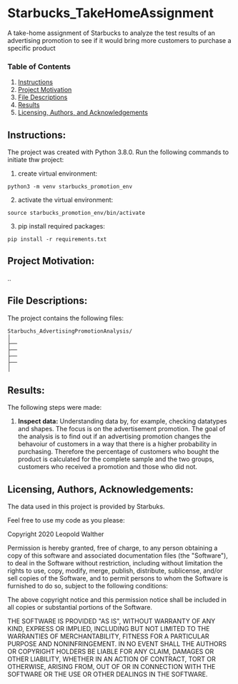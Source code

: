 # Starbucks_TakeHomeAssignment
A take-home assignment of Starbucks to analyze the test results of an advertising promotion to see if it would bring more customers to purchase a specific product

### Table of Contents

1. [Instructions](#instructions)
2. [Project Motivation](#motivation)
3. [File Descriptions](#files)
4. [Results](#results)
5. [Licensing, Authors, and Acknowledgements](#licensing)

## Instructions: <a name="instructions"></a>

The project was created with Python 3.8.0.
Run the following commands to initiate thw project:

1. create virtual environment:

  `python3 -m venv starbucks_promotion_env`

2. activate the virtual environment:

  `source starbucks_promotion_env/bin/activate`

3. pip install required packages:

  `pip install -r requirements.txt`


## Project Motivation: <a name="motivation"></a>

..

## File Descriptions: <a name="files"></a>
The project contains the following files:

```
Starbuchs_AdvertisingPromotionAnalysis/
│
├──
├──
├──
├──
│

```


## Results: <a name="results"></a>

The following steps were made:

1) **Inspect data:**
    Understanding data by, for example, checking datatypes and shapes.
    The focus is on the advertisement promotion.
    The goal of the analysis is to find out if an advertising promotion changes
    the behavoiur of customers in a way that there is a higher probability in
    purchasing. Therefore the percentage of customers who bought the product
    is calculated for the complete sample and the two groups, customers who
    received a promotion and those who did not.



## Licensing, Authors, Acknowledgements: <a name="licensing"></a>

The data used in this project is provided by Starbuks.

Feel free to use my code as you please:

Copyright 2020 Leopold Walther

Permission is hereby granted, free of charge, to any person obtaining a copy of this software and associated documentation files (the "Software"), to deal in the Software without restriction, including without limitation the rights to use, copy, modify, merge, publish, distribute, sublicense, and/or sell copies of the Software, and to permit persons to whom the Software is furnished to do so, subject to the following conditions:

The above copyright notice and this permission notice shall be included in all copies or substantial portions of the Software.

THE SOFTWARE IS PROVIDED "AS IS", WITHOUT WARRANTY OF ANY KIND, EXPRESS OR IMPLIED, INCLUDING BUT NOT LIMITED TO THE WARRANTIES OF MERCHANTABILITY, FITNESS FOR A PARTICULAR PURPOSE AND NONINFRINGEMENT. IN NO EVENT SHALL THE AUTHORS OR COPYRIGHT HOLDERS BE LIABLE FOR ANY CLAIM, DAMAGES OR OTHER LIABILITY, WHETHER IN AN ACTION OF CONTRACT, TORT OR OTHERWISE, ARISING FROM, OUT OF OR IN CONNECTION WITH THE SOFTWARE OR THE USE OR OTHER DEALINGS IN THE SOFTWARE.
